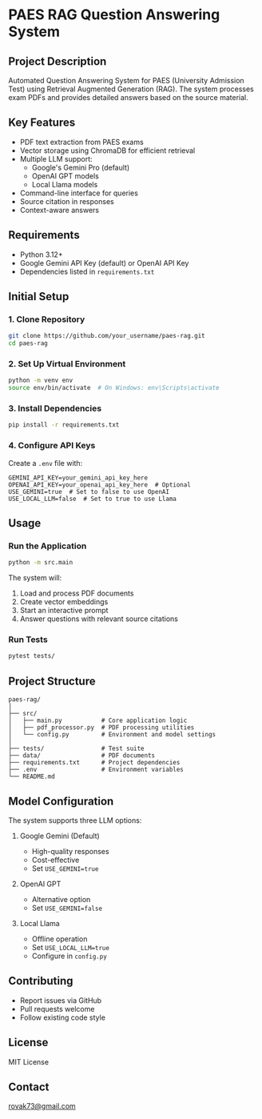 # PAES RAG Question Answering System

## Project Description
Automated Question Answering System for PAES (University Admission Test) using Retrieval Augmented Generation (RAG). The system processes exam PDFs and provides detailed answers based on the source material.

## Key Features
- PDF text extraction from PAES exams
- Vector storage using ChromaDB for efficient retrieval
- Multiple LLM support:
  - Google's Gemini Pro (default)
  - OpenAI GPT models
  - Local Llama models
- Command-line interface for queries
- Source citation in responses
- Context-aware answers

## Requirements
- Python 3.12+
- Google Gemini API Key (default) or OpenAI API Key
- Dependencies listed in `requirements.txt`

## Initial Setup

### 1. Clone Repository
```bash
git clone https://github.com/your_username/paes-rag.git
cd paes-rag
```

### 2. Set Up Virtual Environment
```bash
python -m venv env
source env/bin/activate  # On Windows: env\Scripts\activate
```

### 3. Install Dependencies
```bash
pip install -r requirements.txt
```

### 4. Configure API Keys
Create a `.env` file with:
```
GEMINI_API_KEY=your_gemini_api_key_here
OPENAI_API_KEY=your_openai_api_key_here  # Optional
USE_GEMINI=true  # Set to false to use OpenAI
USE_LOCAL_LLM=false  # Set to true to use Llama
```

## Usage

### Run the Application
```bash
python -m src.main
```

The system will:
1. Load and process PDF documents
2. Create vector embeddings
3. Start an interactive prompt
4. Answer questions with relevant source citations

### Run Tests
```bash
pytest tests/
```

## Project Structure
```
paes-rag/
│
├── src/
│   ├── main.py           # Core application logic
│   ├── pdf_processor.py  # PDF processing utilities
│   └── config.py         # Environment and model settings
│
├── tests/                # Test suite
├── data/                 # PDF documents
├── requirements.txt      # Project dependencies
├── .env                  # Environment variables
└── README.md
```

## Model Configuration
The system supports three LLM options:

1. Google Gemini (Default)
   - High-quality responses
   - Cost-effective
   - Set `USE_GEMINI=true`

2. OpenAI GPT
   - Alternative option
   - Set `USE_GEMINI=false`

3. Local Llama
   - Offline operation
   - Set `USE_LOCAL_LLM=true`
   - Configure in `config.py`

## Contributing
- Report issues via GitHub
- Pull requests welcome
- Follow existing code style

## License
MIT License

## Contact
rovak73@gmail.com
